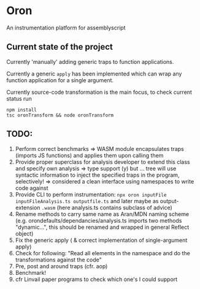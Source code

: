# Oron

An instrumentation platform for assemblyscript

## Current state of the project

Currently 'manually' adding generic traps to function applications.

Currently a generic `apply` has been implemented which can wrap any function application for a single argument.

Currently source-code transformation is the main focus, to check current status run

```
npm install
tsc oronTransform && node oronTransform
```

## TODO:

1. Perform correct benchmarks => WASM module encapsulates traps (imports JS functions) and applies them upon calling them
2. Provide proper superclass for analysis developer to extend this class and specify own analysis => type support (y) but ... tree will use syntactic information to inject the specified traps in the program, selectively! => considered a clean interface using namespaces to write code against
3. Provide CLI to perform instrumentation: `npx oron inputFile inputFileAnalysis.ts outputfile.ts` and later maybe as output-extension `.wasm` (here analysis.ts contains subclass of advice)
4. Rename methods to carry same name as Aran/MDN naming scheme (e.g. orondefaults/dependancies/analysis.ts imports two methods "dynamic...", this should be renamed and wrapped in general Reflect object)
5. Fix the generic apply ( & correct implementation of single-argument apply)
6. Check for following: "Read all elements in the namespace and do the transformations against the code"
7. Pre, post and around traps (cfr. aop)
8. Benchmark!
9. cfr Linvail paper programs to check which one's I could support
